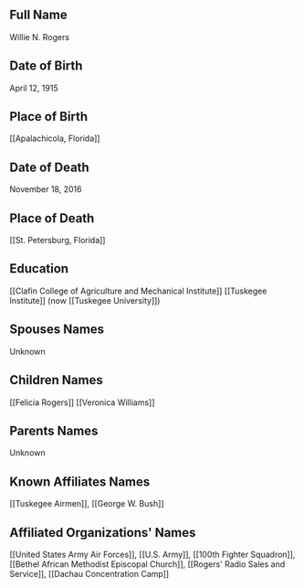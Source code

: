 ## Full Name
Willie N. Rogers

## Date of Birth
April 12, 1915

## Place of Birth
[[Apalachicola, Florida]]

## Date of Death
November 18, 2016

## Place of Death
[[St. Petersburg, Florida]]

## Education
[[Clafin College of Agriculture and Mechanical Institute]]
[[Tuskegee Institute]] (now [[Tuskegee University]])

## Spouses Names
Unknown

## Children Names
[[Felicia Rogers]]
[[Veronica Williams]]

## Parents Names
Unknown

## Known Affiliates Names
[[Tuskegee Airmen]], [[George W. Bush]]

## Affiliated Organizations' Names
[[United States Army Air Forces]], [[U.S. Army]], [[100th Fighter Squadron]], [[Bethel African Methodist Episcopal Church]], [[Rogers' Radio Sales and Service]], [[Dachau Concentration Camp]]

